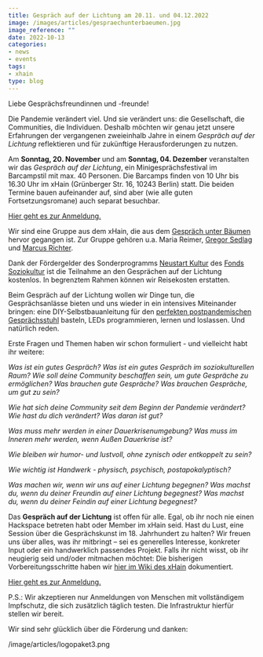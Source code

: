 ```yaml
---
title: Gespräch auf der Lichtung am 20.11. und 04.12.2022 
image: /images/articles/gespraechunterbaeumen.jpg
image_reference: ""
date: 2022-10-13
categories:
- news
- events
tags:
- xhain
type: blog
---
```


Liebe Gesprächsfreundinnen und -freunde!

Die Pandemie verändert viel. Und sie verändert uns: die Gesellschaft, die Communities, die Individuen. Deshalb möchten wir genau jetzt unsere Erfahrungen der vergangenen zweieinhalb Jahre in einem *Gespräch auf der Lichtung* reflektieren und für zukünftige Herausforderungen zu nutzen. 

Am **Sonntag, 20. November** und am **Sonntag, 04. Dezember** veranstalten wir das *Gespräch auf der Lichtung*, ein Minigesprächsfestival im Barcampstil mit max. 40 Personen. Die Barcamps finden von 10 Uhr bis 16.30 Uhr im xHain (Grünberger Str. 16, 10243 Berlin) statt. Die beiden Termine bauen aufeinander auf, sind aber (wie alle guten Fortsetzungsromane) auch separat besuchbar.

[Hier geht es zur Anmeldung.](https://files.x-hain.de/apps/forms/YCooT9AfZCFcWSz7)

Wir sind eine Gruppe aus dem xHain, die aus dem [Gespräch unter Bäumen](https://wiki.x-hain.de/de/Events/Gespr%C3%A4chunterB%C3%A4umen) hervor gegangen ist. Zur Gruppe gehören u.a. Maria Reimer, [Gregor Sedlag](https://twitter.com/gregorsedlag) und [Marcus Richter](https://twitter.com/monoxyd). 

Dank der Fördergelder des Sonderprogramms [Neustart Kultur](https://www.fonds-soziokultur.de/gefoerderte-projekte/sonderprogramm-neustart-kultur.html) des [Fonds Soziokultur](https://www.fonds-soziokultur.de/) ist die Teilnahme an den Gesprächen auf der Lichtung kostenlos. In begrenztem Rahmen können wir Reisekosten erstatten.

Beim Gespräch auf der Lichtung wollen wir Dinge tun, die Gesprächsanlässe bieten und uns wieder in ein intensives Miteinander bringen: eine DIY-Selbstbauanleitung für den [perfekten postpandemischen Gesprächsstuhl](https://tinyurl.com/2emolhft) basteln, LEDs programmieren, lernen und loslassen. Und natürlich reden. 

Erste Fragen und Themen haben wir schon formuliert - und vielleicht habt ihr weitere:

*Was ist ein gutes Gespräch? Was ist ein gutes Gespräch im soziokulturellen Raum? Wie soll deine Community beschaffen sein, um gute Gespräche zu ermöglichen? Was brauchen gute Gespräche? Was brauchen Gespräche, um gut zu sein?*

*Wie hat sich deine Community seit dem Beginn der Pandemie verändert? Wie hast du dich verändert? Was daran ist gut?*

*Was muss mehr werden in einer Dauerkrisenumgebung? Was muss im Inneren mehr werden, wenn Außen Dauerkrise ist?*

*Wie bleiben wir humor- und lustvoll, ohne zynisch oder entkoppelt zu sein?*

*Wie wichtig ist Handwerk - physisch, psychisch, postapokalyptisch?*

*Was machen wir, wenn wir uns auf einer Lichtung begegnen? Was machst du, wenn du deiner Freundin auf einer Lichtung begegnest? Was machst du, wenn du deiner Feindin auf einer Lichtung begegnest?*

Das **Gespräch auf der Lichtung** ist offen für alle. Egal, ob ihr noch nie einen Hackspace betreten habt oder Member im xHain seid. Hast du Lust, eine Session über die Gesprächskunst im 18. Jahrhundert zu halten? Wir freuen uns über alles, was ihr mitbringt – sei es generelles Interesse, konkreter Input oder ein handwerklich passendes Projekt. Falls ihr nicht wisst, ob ihr neugierig seid und/oder mitmachen möchtet: Die bisherigen Vorbereitungsschritte haben wir [hier im Wiki des xHain](https://wiki.x-hain.de/en/Events/Gespr%C3%A4ch-auf-der-Lichtung) dokumentiert. 

[Hier geht es zur Anmeldung.](https://files.x-hain.de/apps/forms/YCooT9AfZCFcWSz7) 

P.S.: Wir akzeptieren nur Anmeldungen von Menschen mit vollständigem Impfschutz, die sich zusätzlich täglich testen. Die Infrastruktur hierfür stellen wir bereit.

Wir sind sehr glücklich über die Förderung und danken:

/image/articles/logopaket3.png
